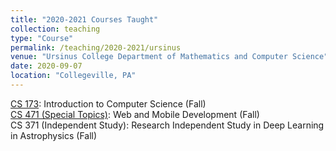 ```yaml
---
title: "2020-2021 Courses Taught"
collection: teaching
type: "Course"
permalink: /teaching/2020-2021/ursinus
venue: "Ursinus College Department of Mathematics and Computer Science"
date: 2020-09-07
location: "Collegeville, PA"
---
```


[CS 173](/Ursinus-CS173-Fall2020): Introduction to Computer Science (Fall)  
[CS 471 (Special Topics)](/Ursinus-WebMobile-Fall2020): Web and Mobile Development (Fall)  
CS 371 (Independent Study): Research Independent Study in Deep Learning in Astrophysics (Fall)